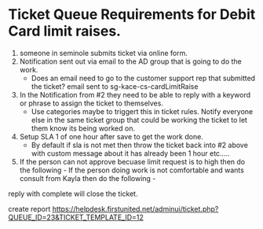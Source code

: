 # Ticket Queue Requirements for Debit Card limit raises.
1. someone in seminole submits ticket via online form.
2. Notification sent out via email to the AD group that is going to do the work.
	* Does an email need to go to the customer support rep that submitted the ticket? email sent to sg-kace-cs-cardLimitRaise
3. In the Notification from #2 they need to be able to reply with a keyword or phrase to assign the ticket to themselves.
	* Use categories maybe to triggert this in ticket rules. Notify everyone else in the same ticket group that could be working the ticket to let them know its being worked on. 
3. Setup SLA 1 of one hour after save to get the work done.
	* By default if sla is not met then throw the ticket back into #2 above with custom message about it has already been 1 hour etc.....
4. If the person can not approve becuase limit request is to high then do the following 
		-
	If the person doing work is not comfortable and wants consult from Kayla then do the following 
		-
	
reply with complete will close the ticket. 

create report 
https://helpdesk.firstunited.net/adminui/ticket.php?QUEUE_ID=23&TICKET_TEMPLATE_ID=12